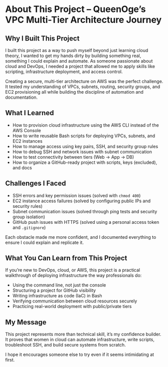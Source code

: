 # About This Project – QueenOge’s VPC Multi-Tier Architecture Journey

## Why I Built This Project
I built this project as a way to push myself beyond just learning cloud theory, I wanted to get my hands dirty by building something real, something I could explain and automate. As someone passionate about cloud and DevOps, I needed a project that allowed me to apply skills like scripting, infrastructure deployment, and access control.

Creating a secure, multi-tier architecture on AWS was the perfect challenge. It tested my understanding of VPCs, subnets, routing, security groups, and EC2 provisioning all while building the discipline of automation and documentation.

## What I Learned
- How to provision cloud infrastructure using the AWS CLI instead of the AWS Console  
- How to write reusable Bash scripts for deploying VPCs, subnets, and EC2 instances  
- How to manage access using key pairs, SSH, and security group rules  
- How to debug SSH and network issues with subnet communication  
- How to test connectivity between tiers (Web → App → DB)  
- How to organize a GitHub-ready project with scripts, keys (excluded), and docs  

## Challenges I Faced
- SSH errors and key permission issues (solved with `chmod 400`)  
- EC2 instance access failures (solved by configuring public IPs and security rules)  
- Subnet communication issues (solved through ping tests and security group isolation)  
- GitHub push issues with HTTPS (solved using a personal access token and `.gitignore`)  

Each obstacle made me more confident, and I documented everything to ensure I could explain and replicate it.

## What You Can Learn from This Project
If you’re new to DevOps, cloud, or AWS, this project is a practical walkthrough of deploying infrastructure the way professionals do:
- Using the command line, not just the console  
- Structuring a project for GitHub visibility  
- Writing infrastructure as code (IaC) in Bash  
- Verifying communication between cloud resources securely  
- Practicing real-world deployment with public/private tiers  

## My Message
This project represents more than technical skill, it’s my confidence builder. It proves that women in cloud can automate infrastructure, write scripts, troubleshoot SSH, and build secure systems from scratch.

I hope it encourages someone else to try even if it seems intimidating at first.
